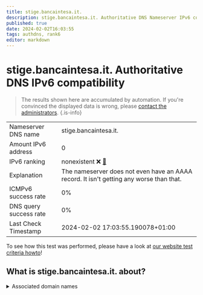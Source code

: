 ```yaml
---
title: stige.bancaintesa.it.
description: stige.bancaintesa.it. Authoritative DNS Nameserver IPv6 compatibility
published: true
date: 2024-02-02T16:03:55
tags: authdns, rank6
editor: markdown
---
```


# stige.bancaintesa.it. Authoritative DNS IPv6 compatibility

> The results shown here are accumulated by automation. If you're convinced the displayed data is wrong, please [contact the administrators](/howto/chat). 
{.is-info}




|   |   |
| - | - |
| Nameserver DNS name | stige.bancaintesa.it.
| Amount IPv6 address | 0
| IPv6 ranking | nonexistent :x: [🔗](/howto/ranking) |
| Explanation | The nameserver does not even have an AAAA record. It isn't getting any worse than that. |
| ICMPv6 success rate | 0%|
| DNS query success rate | 0% |
| Last Check Timestamp | 2024-02-02 17:03:55.190078+01:00 |

To see how this test was performed, please have a look at [our website test criteria howto](/howto/testcriteria/authdns)!


## What is stige.bancaintesa.it. about?






<details>
<summary>Associated domain names</summary>

www.intesasanpaolo.com

</details>
